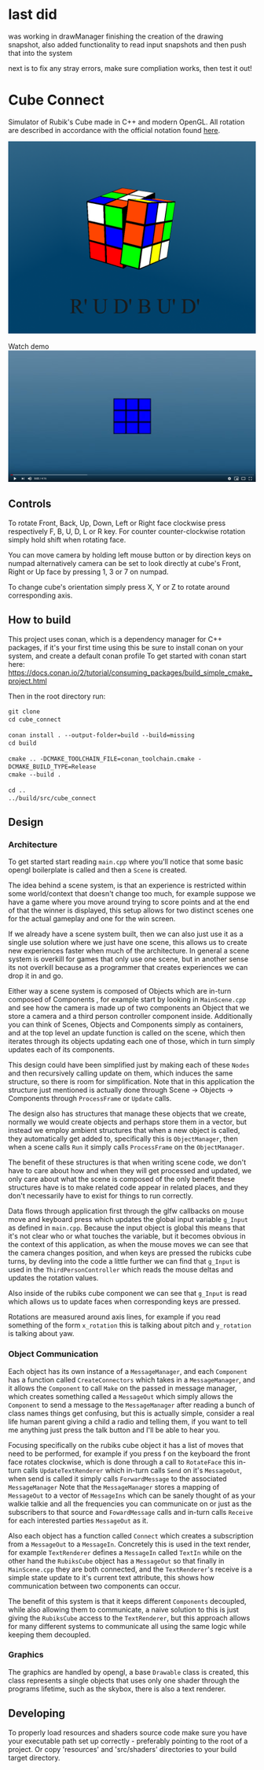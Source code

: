 # last did

was working in drawManager finishing the creation of the drawing snapshot,
also added functionality to read input snapshots and then push that into the system

next is to fix any stray errors, make sure compliation works, then test it out!


# Cube Connect
Simulator of Rubik's Cube made in C++ and modern OpenGL. All rotation are described in accordance with the official notation found [here](https://ruwix.com/the-rubiks-cube/notation/).

![Screenshot](Photo.png?raw=true "Rubiks Cube")

Watch demo
[![Watch demo](Thumbnail.jpg)](https://www.youtube.com/watch?v=SwNfgiKTIa4&feature=youtu.be)

## Controls
To rotate Front, Back, Up, Down, Left or Right face clockwise press respectively F, B, U, D, L or R key. 
For counter counter-clockwise rotation simply hold shift when rotating face.

You can move camera by holding left mouse button or by direction keys on numpad 
alternatively camera can be set to look directly at cube's Front, Right or Up face by pressing 1, 3 or 7 on numpad.

To change cube's orientation simply press X, Y or Z to rotate around corresponding axis.

## How to build

This project uses conan, which is a dependency manager for C++ packages, if it's your first time using this be sure to install conan on your system, and create a default conan profile
To get started with conan start here: https://docs.conan.io/2/tutorial/consuming_packages/build_simple_cmake_project.html

Then in the root directory run:

    git clone 
    cd cube_connect

    conan install . --output-folder=build --build=missing
    cd build

    cmake .. -DCMAKE_TOOLCHAIN_FILE=conan_toolchain.cmake -DCMAKE_BUILD_TYPE=Release
    cmake --build .

    cd ..
    ../build/src/cube_connect

## Design

### Architecture

To get started start reading `main.cpp` where you'll notice that some basic opengl boilerplate is called and then a `Scene` is created.

The idea behind a scene system, is that an experience is restricted within some world/context that doesn't change too much, for example
suppose we have a game where you move around trying to score points and at the end of that the winner is displayed, this setup allows for
two distinct scenes one for the actual gameplay and one for the win screen. 

If we already have a scene system built, then we can also just use it as a single use solution where we just have one scene,
this allows us to create new experiences faster when much of the architecture. In general a scene system is overkill for games that 
only use one scene, but in another sense its not overkill because as a programmer that creates experiences we can drop it in and go.

Either way a scene system is composed of Objects which are in-turn composed of Components , for example start by looking in `MainScene.cpp` and see how the camera is made up of two components
an Object that we store a camera and a third person controller component inside. Additionally you can think of Scenes, Objects and Components simply as containers, and at the top level an update function is called
on the scene, which then iterates through its objects updating each one of those, which in turn simply updates each of its components. 

This design could have been simplified just by making each of these `Nodes` and then recursively calling update on them, which induces the same structure, so there is room for simplification. 
Note that in this application the structure just mentioned is actually done through Scene -> Objects -> Components through `ProcessFrame` or `Update` calls.

The design also has structures that manage these objects that we create, normally we would create objects and perhaps store them in a vector, but instead we employ ambient structures that
when a new object is called, they automatically get added to, specifically this is `ObjectManager`, then when a scene calls `Run` it simply calls `ProcessFrame` on the `ObjectManager`. 

The benefit of these structures is that when writing scene code, we don't have to care about how and when they will get processed and updated, we only care about what the scene is composed of the only benefit
these structures have is to make related code appear in related places, and they don't necessarily have to exist for things to run correctly.

Data flows through application first through the glfw callbacks on mouse move and keyboard press which updates the global input variable `g_Input` as defined in `main.cpp`. Because the input object is global this means 
that it's not clear who or what touches the variable, but it becomes obvious in the context of this application, as when the mouse moves we can see that the camera changes position, and when keys are pressed the rubicks cube
turns, by devling into the code a little further we can find that `g_Input` is used in the `ThirdPersonController` which reads the mouse deltas and updates the rotation values.

Also inside of the rubiks cube component we can see that `g_Input` is read which allows us to update faces when corresponding keys are pressed.

Rotations are measured around axis lines, for example if you read something of the form `x_rotation` this is talking about pitch and `y_rotation` is talking about yaw.

### Object Communication

Each object has its own instance of a `MessageManager`, and each `Component` has a function called `CreateConnectors` which takes in a `MessageManager`, and it allows the `Component` to call `Make` on the passed in message manager, which creates
something called a `MessageOut` which simply allows the `Component` to send a message to the `MessageManager` after reading a bunch of class names things get confusing, but this is actually simple, consider a real life human parent giving a child 
a radio and telling them, if you want to tell me anything just press the talk button and I'll be able to hear you.

Focusing specifically on the rubiks cube object it has a list of moves that need to be performed, for example if you press f on the keyboard the front face rotates clockwise, which is done through a call to `RotateFace`
this in-turn calls `UpdateTextRenderer` which in-turn calls `Send` on it's `MessageOut`, when send is called it simply calls `ForwardMessage` to the associated `MessageManager` 
Note that the `MessageManager` stores a mapping of `MessageOut` to a vector of `MessageIns` which can be sanely thought of as your walkie talkie and all the frequencies you can communicate on or just as the subscribers to that source
and `FowardMessage` calls and in-turn calls `Receive` for each interested parties
`MessageOut` as it.

Also each object has a function called `Connect` which creates a subscription from a `MessageOut` to a `MessageIn`. Concretely this is used in the text render, for example `TextRenderer` defines a `MessageIn` called `TextIn`
while on the other hand the `RubiksCube` object has a `MessageOut` so that finally in `MainScene.cpp` they are both connected, and the `TextRenderer`'s receive is a simple state update to it's current text attribute, this shows how communication between two components can occur.

The benefit of this system is that it keeps different `Components` decoupled, while also allowing them to communicate, a naive solution to this is just giving the `RubiksCube` access to the `TextRenderer`, but this approach allows for
many different systems to communicate all using the same logic while keeping them decoupled.



### Graphics

The graphics are handled by opengl, a base `Drawable` class is created, this class represents a single objects that uses only one shader through the programs lifetime, such as the skybox, there is also a text renderer.

## Developing


To properly load resources and shaders source code make sure you have your executable path set up correctly - preferably pointing to the root of a project. Or copy 'resources' and 'src/shaders' directories to your build target directory.
